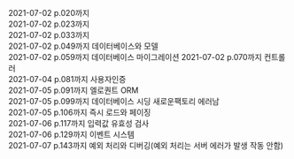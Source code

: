 2021-07-02 p.020까지  
2021-07-02 p.023까지  
2021-07-02 p.033까지  
2021-07-02 p.049까지 데이터베이스와 모델  
2021-07-02 p.059까지 데이터베이스 마이그레이션 
2021-07-02 p.070까지 컨트롤러  
2021-07-04 p.081까지 사용자인증    
2021-07-05 p.091까지 엘로퀀트 ORM  
2021-07-05 p.099까지 데이터베이스 시딩 새로운팩토리 에러남  
2021-07-05 p.106까지 즉시 로드와 페이징  
2021-07-06 p.117까지 입력값 유효성 검사  
2021-07-06 p.129까지 이벤트 시스템   
2021-07-07 p.143까지 예외 처리와 디버깅(예외 처리는 서버 에러가 발생 작동 안함)  

